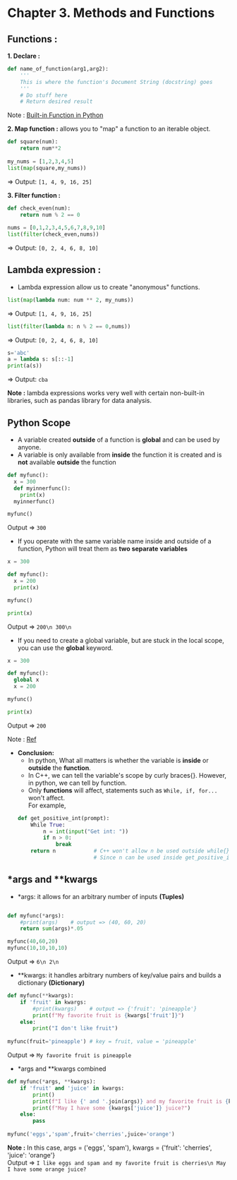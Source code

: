 # Chapter **3.**  Methods and Functions

## **Functions :**

**1. Declare :**
```python
def name_of_function(arg1,arg2):
    '''
    This is where the function's Document String (docstring) goes
    '''
    # Do stuff here
    # Return desired result
```
Note : [ Built-in Function in Python][0]

[0]: https://docs.python.org/2/library/functions.html

**2. Map function :** allows you to "map" a function to an iterable object.
```python
def square(num):
    return num**2
    
my_nums = [1,2,3,4,5]
list(map(square,my_nums))
```
=> Output: `[1, 4, 9, 16, 25]`

**3. Filter function :**
```python
def check_even(num):
    return num % 2 == 0 
    
nums = [0,1,2,3,4,5,6,7,8,9,10]
list(filter(check_even,nums))
```
=> Output: `[0, 2, 4, 6, 8, 10]`

## **Lambda expression :**  
* Lambda expression allow us to create "anonymous" functions.
```python
list(map(lambda num: num ** 2, my_nums))
```
=> Output: `[1, 4, 9, 16, 25]`

```python
list(filter(lambda n: n % 2 == 0,nums))
```
=> Output: `[0, 2, 4, 6, 8, 10]`

```python
s='abc'
a = lambda s: s[::-1]
print(a(s))
```
=> Output: `cba`

**Note :** lambda expressions works very well with certain non-built-in libraries, such as pandas library for data analysis.

## Python Scope  
* A variable created **outside** of a function is **global** and can be used by anyone.
* A variable is only available from **inside** the function it is created and is **not** available **outside** the function
```python
def myfunc():
  x = 300
  def myinnerfunc():
    print(x)
  myinnerfunc()

myfunc()
```
Output => `300`

* If you operate with the same variable name inside and outside of a function, Python will treat them as **two separate variables**
```python
x = 300

def myfunc():
  x = 200
  print(x)

myfunc()

print(x)
```
Output => `200\n 300\n`

* If you need to create a global variable, but are stuck in the local scope, you can use the **global** keyword.
```python 
x = 300

def myfunc():
  global x
  x = 200

myfunc()

print(x)
```
Output => `200`  

Note : [Ref][1]

* __Conclusion:__ 
    * In python, What all matters is whether the variable is **inside** or **outside** the **function**. 
    * In C++, we can tell the variable's scope by curly braces{}. However, in python, we can tell by function.
    * Only **functions** will affect, statements such as `While, if, for...` won't affect.  
    For example,
    ```python 
    def get_positive_int(prompt):
        While True:
            n = int(input("Get int: "))
            if n > 0:
                break
        return n            # C++ won't allow n be used outside while{}, but python can.
                            # Since n can be used inside get_positive_int() function.  
    ```

[1]: https://www.w3schools.com/python/python_scope.asp

## *args and **kwargs

* *args: it allows for an arbitrary number of inputs **(Tuples)**
```python

def myfunc(*args):
    #print(args)    # output => (40, 60, 20)
    return sum(args)*.05

myfunc(40,60,20)
myfunc(10,10,10,10)
```
Output => `6\n 2\n`  

* **kwargs: it handles arbitrary numbers of key/value pairs and  builds a dictionary **(Dictionary)**
```python
def myfunc(**kwargs):
    if 'fruit' in kwargs:
        #print(kwargs)    # output => {'fruit': 'pineapple'}
        print(f"My favorite fruit is {kwargs['fruit']}") 
    else:
        print("I don't like fruit")
        
myfunc(fruit='pineapple') # key = fruit, value = 'pineapple'
```
Output => `My favorite fruit is pineapple`  

* *args and **kwargs combined
```python
def myfunc(*args, **kwargs):
    if 'fruit' and 'juice' in kwargs:
        print()
        print(f"I like {' and '.join(args)} and my favorite fruit is {kwargs['fruit']}")
        print(f"May I have some {kwargs['juice']} juice?")
    else:
        pass
        
myfunc('eggs','spam',fruit='cherries',juice='orange')
```
**Note :** In this case, args = ('eggs', 'spam'), kwargs = {'fruit': 'cherries', 'juice': 'orange'}  
Output => `I like eggs and spam and my favorite fruit is cherries\n May I have some orange juice?`  

